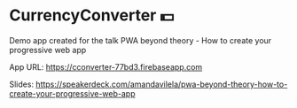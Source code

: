 # CurrencyConverter 💵

Demo app created for the talk PWA beyond theory - How to create your progressive web app

App URL: https://cconverter-77bd3.firebaseapp.com

Slides: https://speakerdeck.com/amandavilela/pwa-beyond-theory-how-to-create-your-progressive-web-app
